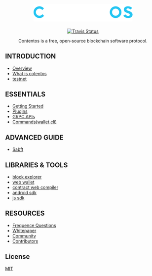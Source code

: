 <h2 align="center">
    <a href="https://contentos.io">
    <img alt="contentos" src="./_media/bigname.png">
    </a>
</h2>

<p align="center">
  <a href="https://travis-ci.org/coschain/contentos-go"><img alt="Travis Status" src="https://travis-ci.com/coschain/contentos-go.svg?branch=master"></a>
</p>

<p align="center">
    Contentos is a free, open-source blockchain software protocol.
</p>

## INTRODUCTION

- [Overview](/zh-cn/overview)
- [What is cotentos](/zh-cn/about)
- [testnet](/zh-cn/testnet)

## ESSENTIALS

- [Getting Started](/zh-cn/tutorial/)
- [Plugins](/zh-cn/plugin/)
- [GRPC APIs](/zh-cn/grpc/)
- [Commands(wallet cli)](/zh-cn/wallet/)

## ADVANCED GUIDE

- [Sabft](/zh-cn/sabft)

## LIBRARIES & TOOLS

- [block explorer](https://github.com/coschain/block-explorer)
- [web wallet](https://github.com/coschain/cos-web-toolkit)
- [contract web compiler](https://github.com/coschain/WebAssemblyStudio)
- [android sdk](https://github.com/coschain/cos-android-sdk)
- [js sdk](https://github.com/coschain/cos-sdk-grpc-js)

## RESOURCES

- [Frequence Questions](/zh-cn/questions/)
- [Whitepaper](/zh-cn/whitepaper/)
- [Community](/zh-cn/community/)
- [Contributors](/zh-cn/contributors)


## License

[MIT](LICENSE)